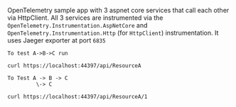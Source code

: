 

OpenTelemetry sample app with 3 aspnet core services that call each other via HttpClient.
All 3 services are instrumented via the `OpenTelemetry.Instrumentation.AspNetCore` and `OpenTelemetry.Instrumentation.Http` (for `HttpClient`) instrumentation. 
It uses Jaeger exporter at port `6835`


```
To test A->B->C run

curl https://localhost:44397/api/ResourceA

To Test A -> B -> C
         \-> C  

curl https://localhost:44397/api/ResourceA/1

```
